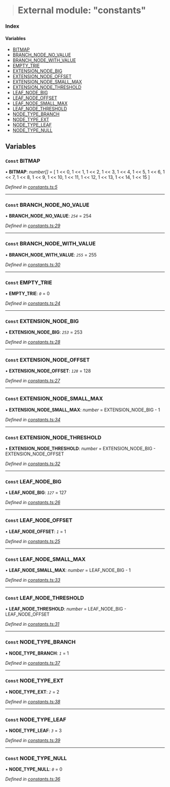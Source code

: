 > # External module: "constants"

### Index

#### Variables

* [BITMAP](_constants_.md#const-bitmap)
* [BRANCH_NODE_NO_VALUE](_constants_.md#const-branch_node_no_value)
* [BRANCH_NODE_WITH_VALUE](_constants_.md#const-branch_node_with_value)
* [EMPTY_TRIE](_constants_.md#const-empty_trie)
* [EXTENSION_NODE_BIG](_constants_.md#const-extension_node_big)
* [EXTENSION_NODE_OFFSET](_constants_.md#const-extension_node_offset)
* [EXTENSION_NODE_SMALL_MAX](_constants_.md#const-extension_node_small_max)
* [EXTENSION_NODE_THRESHOLD](_constants_.md#const-extension_node_threshold)
* [LEAF_NODE_BIG](_constants_.md#const-leaf_node_big)
* [LEAF_NODE_OFFSET](_constants_.md#const-leaf_node_offset)
* [LEAF_NODE_SMALL_MAX](_constants_.md#const-leaf_node_small_max)
* [LEAF_NODE_THRESHOLD](_constants_.md#const-leaf_node_threshold)
* [NODE_TYPE_BRANCH](_constants_.md#const-node_type_branch)
* [NODE_TYPE_EXT](_constants_.md#const-node_type_ext)
* [NODE_TYPE_LEAF](_constants_.md#const-node_type_leaf)
* [NODE_TYPE_NULL](_constants_.md#const-node_type_null)

## Variables

### `Const` BITMAP

• **BITMAP**: *number[]* =  [
  1 << 0,
  1 << 1,
  1 << 2,
  1 << 3,
  1 << 4,
  1 << 5,
  1 << 6,
  1 << 7,
  1 << 8,
  1 << 9,
  1 << 10,
  1 << 11,
  1 << 12,
  1 << 13,
  1 << 14,
  1 << 15
]

*Defined in [constants.ts:5](https://github.com/polkadot-js/common/blob/332620d/packages/trie-codec/src/constants.ts#L5)*

___

### `Const` BRANCH_NODE_NO_VALUE

• **BRANCH_NODE_NO_VALUE**: *`254`* = 254

*Defined in [constants.ts:29](https://github.com/polkadot-js/common/blob/332620d/packages/trie-codec/src/constants.ts#L29)*

___

### `Const` BRANCH_NODE_WITH_VALUE

• **BRANCH_NODE_WITH_VALUE**: *`255`* = 255

*Defined in [constants.ts:30](https://github.com/polkadot-js/common/blob/332620d/packages/trie-codec/src/constants.ts#L30)*

___

### `Const` EMPTY_TRIE

• **EMPTY_TRIE**: *`0`* = 0

*Defined in [constants.ts:24](https://github.com/polkadot-js/common/blob/332620d/packages/trie-codec/src/constants.ts#L24)*

___

### `Const` EXTENSION_NODE_BIG

• **EXTENSION_NODE_BIG**: *`253`* = 253

*Defined in [constants.ts:28](https://github.com/polkadot-js/common/blob/332620d/packages/trie-codec/src/constants.ts#L28)*

___

### `Const` EXTENSION_NODE_OFFSET

• **EXTENSION_NODE_OFFSET**: *`128`* = 128

*Defined in [constants.ts:27](https://github.com/polkadot-js/common/blob/332620d/packages/trie-codec/src/constants.ts#L27)*

___

### `Const` EXTENSION_NODE_SMALL_MAX

• **EXTENSION_NODE_SMALL_MAX**: *number* =  EXTENSION_NODE_BIG - 1

*Defined in [constants.ts:34](https://github.com/polkadot-js/common/blob/332620d/packages/trie-codec/src/constants.ts#L34)*

___

### `Const` EXTENSION_NODE_THRESHOLD

• **EXTENSION_NODE_THRESHOLD**: *number* =  EXTENSION_NODE_BIG - EXTENSION_NODE_OFFSET

*Defined in [constants.ts:32](https://github.com/polkadot-js/common/blob/332620d/packages/trie-codec/src/constants.ts#L32)*

___

### `Const` LEAF_NODE_BIG

• **LEAF_NODE_BIG**: *`127`* = 127

*Defined in [constants.ts:26](https://github.com/polkadot-js/common/blob/332620d/packages/trie-codec/src/constants.ts#L26)*

___

### `Const` LEAF_NODE_OFFSET

• **LEAF_NODE_OFFSET**: *`1`* = 1

*Defined in [constants.ts:25](https://github.com/polkadot-js/common/blob/332620d/packages/trie-codec/src/constants.ts#L25)*

___

### `Const` LEAF_NODE_SMALL_MAX

• **LEAF_NODE_SMALL_MAX**: *number* =  LEAF_NODE_BIG - 1

*Defined in [constants.ts:33](https://github.com/polkadot-js/common/blob/332620d/packages/trie-codec/src/constants.ts#L33)*

___

### `Const` LEAF_NODE_THRESHOLD

• **LEAF_NODE_THRESHOLD**: *number* =  LEAF_NODE_BIG - LEAF_NODE_OFFSET

*Defined in [constants.ts:31](https://github.com/polkadot-js/common/blob/332620d/packages/trie-codec/src/constants.ts#L31)*

___

### `Const` NODE_TYPE_BRANCH

• **NODE_TYPE_BRANCH**: *`1`* = 1

*Defined in [constants.ts:37](https://github.com/polkadot-js/common/blob/332620d/packages/trie-codec/src/constants.ts#L37)*

___

### `Const` NODE_TYPE_EXT

• **NODE_TYPE_EXT**: *`2`* = 2

*Defined in [constants.ts:38](https://github.com/polkadot-js/common/blob/332620d/packages/trie-codec/src/constants.ts#L38)*

___

### `Const` NODE_TYPE_LEAF

• **NODE_TYPE_LEAF**: *`3`* = 3

*Defined in [constants.ts:39](https://github.com/polkadot-js/common/blob/332620d/packages/trie-codec/src/constants.ts#L39)*

___

### `Const` NODE_TYPE_NULL

• **NODE_TYPE_NULL**: *`0`* = 0

*Defined in [constants.ts:36](https://github.com/polkadot-js/common/blob/332620d/packages/trie-codec/src/constants.ts#L36)*